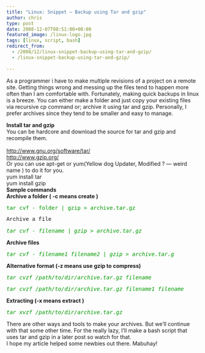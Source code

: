 ```yaml
---
title: "Linux: Snippet – Backup using Tar and gzip"
author: chris
type: post
date: 2008-12-07T08:51:00+00:00
featured_image: /linux-logo.jpg
tags: [linux, script, bash]
redirect_from:
  - /2008/12/linux-snippet-backup-using-tar-and-gzip/
  - /linux-snippet-backup-using-tar-and-gzip/
  
---
```


As a programmer i have to make multiple revisions of a project on a remote site. Getting things wrong and messing up the files tend to happen more often than I am comfortable with. Fortunately, making quick backups in linux is a breeze. You can either make a folder and just copy your existing files via recursive cp command or; archive it using tar and gzip. Personally, I prefer archives since they tend to be smaller and easy to manage. <!--more-->

 <div>
<span style="font-weight: bold;"><span ><span>Install tar and gzip</span></span></span>
</div>
  
 <div>
<span ><span> You can be hardcore and download the source for tar and gzip and recompile them.</span></span>
</div>
  
 <div>
<span style="font-size: 13px;"> </span>
</div>
  
 <div>
<a href="http://www.gnu.org/software/tar"><span>http://www.gnu.org/software/tar/</span></a>
</div>
  
 <div>
<a href="http://www.gzip.org/"><span>http://www.gzip.org/</span></a>
</div>
  
 
  
 <div>
<span> Or you can use apt-get or yum(Yellow dog Updater, Modified ? &#8212; weird name ) to do it for you.</span>
</div>
  
 
  
 <div>
<span> yum install tar</span>
</div>
  
 <div>
<span> yum install gzip</span>
</div>
  
 
  
 <div>
<span style="font-weight: bold;">Sample commands</span>
</div>
  
 
  
 <div>
<span style="font-weight: bold;">Archive a folder ( -c means create )</span>
</div>
  
 <pre><span style="color: #009900;">tar cvf - folder | gzip &gt; archive.tar.gz</span></pre>
  
 <div>
<span style="font-family: 'courier new';">Archive a file</span>
</div>
  
 <pre><span style="font-style: italic;"><span style="color: #009900;">tar cvf - filename | gzip &gt; archive.tar.gz</span></pre>
  
 <div>
<span style="font-weight: bold;">Archive files</span></span></span>
</div>
  
 <pre><span style="font-style: italic;"><span style="color: #009900;">tar cvf - filename1 filename2 | gzip &gt; archive.tar.g</span></pre>
  
 <div>
<span style="font-weight: bold;">Alternative format (-z means use gzip to compress)</span></span></span>
</div>
  
 <pre><span style="font-style: italic;"><span style="color: #009900;">tar cvzf /path/to/dir/archive.tar.gz filename</span></pre>
  
 <pre><span style="font-style: italic;"><span style="color: #009900;">tar cvzf /path/to/dir/archive.tar.gz filename1 filename</span></pre>
  
 <div>
<span style="font-weight: bold;">Extracting (-x means extract )</span></span></span>
</div>
  
 <pre><span style="font-style: italic;"><span style="color: #009900;">tar xvzf /path/to/dir/archive.tar.gz</span></pre>
  
 
  
 <div>
<span> There are other ways and tools to make your archives. But we&#8217;ll continue with that some other time. For the really lazy, I&#8217;ll make a bash script that uses tar and gzip in a later post so watch for that.</span></span>
</div>
  
 
  
 <div>
<span ><span> I hope my article helped some newbies out there. Mabuhay!</span></span>
</div>
